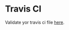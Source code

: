 # Travis CI

Validate yor travis ci file [here](https://api.travis-ci.org/haikulab/ansible-init.svg).
